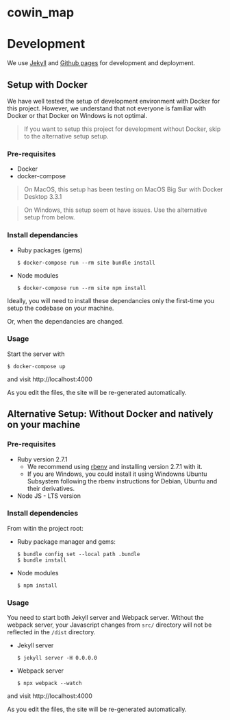 # cowin_map

# Development

We use [Jekyll](https://jekyllrb.com) and [Github pages](https://pages.github.com)
for development and deployment.

## Setup with Docker

We have well tested the setup of development environment with Docker for this
project.
However, we understand that not everyone is familiar with Docker or that Docker
on Windows is not optimal.

> If you want to setup this project for development without Docker, skip to the
alternative setup setup.

### Pre-requisites

* Docker
* docker-compose

> On MacOS, this setup has been testing on MacOS Big Sur with Docker Desktop 3.3.1

> On Windows, this setup seem ot have issues. Use the alternative setup from below.

### Install dependancies

* Ruby packages (gems)
  ```console
  $ docker-compose run --rm site bundle install
  ```
* Node modules
  ```console
  $ docker-compose run --rm site npm install
  ```

Ideally, you will need to install these dependancies only the first-time
you setup the codebase on your machine.

Or, when the dependancies are changed.

### Usage

Start the server with
```console
$ docker-compose up
```
and visit http://localhost:4000

As you edit the files, the site will be re-generated automatically.

## Alternative Setup: Without Docker and natively on your machine

### Pre-requisites

* Ruby version 2.7.1
  * We recommend using [rbenv](https://github.com/rbenv/rbenv) and
  installing version 2.7.1 with it.
  * If you are Windows, you could install it using Windowns Ubuntu Subsystem
  following the rbenv instructions for Debian, Ubuntu and their derivatives.
* Node JS - LTS version

### Install dependencies

From witin the project root:

* Ruby package manager and gems:
  ```console
  $ bundle config set --local path .bundle
  $ bundle install
  ```
* Node modules
  ```console
  $ npm install
  ```

### Usage

You need to start both Jekyll server and Webpack server.
Without the webpack server, your Javascript changes from `src/` directory
will not be reflected in the `/dist` directory.

* Jekyll server
  ```console
  $ jekyll server -H 0.0.0.0
  ```
* Webpack server
  ```console
  $ npx webpack --watch
  ```

and visit http://localhost:4000

As you edit the files, the site will be re-generated automatically.
